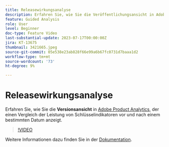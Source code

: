 ```yaml
---
title: Releasewirkungsanalyse
description: Erfahren Sie, wie Sie die Veröffentlichungsansicht in Adobe Product Analytics verwenden, die einen Vergleich der Leistung von Schlüsselindikatoren vor und nach einem bestimmten Datum anzeigt.
feature: Guided Analysis
role: User
level: Beginner
doc-type: Feature Video
last-substantial-update: 2023-07-17T00:00:00Z
jira: KT-13675
thumbnail: 3421665.jpeg
source-git-commit: 05e538e23ab828f66e99a6b67fc0731d7baaa1d2
workflow-type: tm+mt
source-wordcount: '73'
ht-degree: 9%

---
```



# Releasewirkungsanalyse

Erfahren Sie, wie Sie die **Versionsansicht** in [Adobe Product Analytics](../../adobe-product-analytics/adobe-product-analytics-overview.md), der einen Vergleich der Leistung von Schlüsselindikatoren vor und nach einem bestimmten Datum anzeigt.

>[!VIDEO](https://video.tv.adobe.com/v/3421665/?learn=on)

Weitere Informationen dazu finden Sie in der [Dokumentation](https://experienceleague.adobe.com/docs/analytics-platform/using/guided-analysis/impact/release.html).
